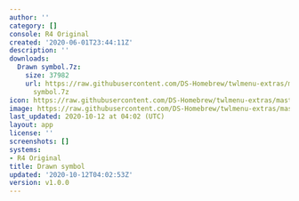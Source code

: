```yaml
---
author: ''
category: []
console: R4 Original
created: '2020-06-01T23:44:11Z'
description: ''
downloads:
  Drawn symbol.7z:
    size: 37982
    url: https://raw.githubusercontent.com/DS-Homebrew/twlmenu-extras/master/_nds/TWiLightMenu/r4menu/themes/Drawn
      symbol.7z
icon: https://raw.githubusercontent.com/DS-Homebrew/twlmenu-extras/master/unistore/icons/r4.png
image: https://raw.githubusercontent.com/DS-Homebrew/twlmenu-extras/master/unistore/icons/r4.png
last_updated: 2020-10-12 at 04:02 (UTC)
layout: app
license: ''
screenshots: []
systems:
- R4 Original
title: Drawn symbol
updated: '2020-10-12T04:02:53Z'
version: v1.0.0
---
```

